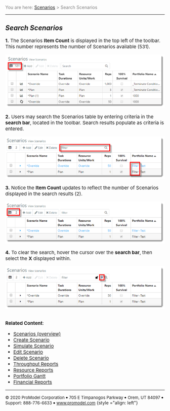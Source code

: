 ﻿
<span style="color:grey">
<span style="font-size:14px">

You are here: [Scenarios](C:/_git/ProModelAutodeskEdition/PorfolioSimulator.Help/wwwroot/Help/Docs/Scenarios/Scenarios.md) > Search Scenarios

</span>
</span></span>

----
## _**Search Scenarios**_
<span style="font-size:15px">

**1.** The Scenarios **Item Count** is displayed in the top left of the toolbar. 
This number represents the number of Scenarios available (531). 

![Item Count](ItemCount.png "Scenarios Table - Item Count")

**2.** Users may search the Scenarios table by entering criteria in the **search bar**, located in the toolbar. 
Search results populate as criteria is entered. 

![Search Scenarios](SearchScenarios.png "Scenarios Table - Search")

**3.** Notice the **Item Count** updates to reflect the number of Scenarios displayed in the search results (2).

![New Item Count](NewItemCount.png "Updated Item Count")

**4.** To clear the search, hover the cursor over the **search bar**, then select the **X** displayed within.

![Clear Search](ClearSearch.png "Clear Search")

##
**Related Content**:
- [Scenarios (overview)](C:/_git/ProModelAutodeskEdition/PorfolioSimulator.Help/wwwroot/Help/Docs/Scenarios/Scenarios.md)
- [Create Scenario](C:/_git/ProModelAutodeskEdition/PorfolioSimulator.Help/wwwroot/Help/Docs/Scenarios/CreateScenario/CreateScenario.md)
- [Simulate Scenario](C:/_git/ProModelAutodeskEdition/PorfolioSimulator.Help/wwwroot/Help/Docs/Scenarios/RunScenario/RunScenario.md) 
- [Edit Scenario](C:/_git/ProModelAutodeskEdition/PorfolioSimulator.Help/wwwroot/Help/Docs/Scenarios/EditScenario/EditScenario.md)
- [Delete Scenario](C:/_git/ProModelAutodeskEdition/PorfolioSimulator.Help/wwwroot/Help/Docs/Scenarios/DeleteScenario/DeleteScenario.md)
- [Throughput Reports](C:/_git/ProModelAutodeskEdition/PorfolioSimulator.Help/wwwroot/Help/Docs/Scenarios/ThroughputReports/ThroughputReports.md)
- [Resource Reports](C:/_git/ProModelAutodeskEdition/PorfolioSimulator.Help/wwwroot/Help/Docs/Scenarios/ResourceReports/ResourceReports.md)
- [Portfolio Gantt](C:/_git/ProModelAutodeskEdition/PorfolioSimulator.Help/wwwroot/Help/Docs/Scenarios/PortfolioGantt/PortfolioGantt.md)
- [Financial Reports](C:/_git/ProModelAutodeskEdition/PorfolioSimulator.Help/wwwroot/Help/Docs/Scenarios/FinancialReports/FinancialReports.md)
</span>

---

 <span style="font-size:13px"> &copy; 2020 ProModel Corporation ![dot](dot1.png) 705 E Timpanogos Parkway ![dot](dot1.png) Orem, UT 84097 ![dot](dot1.png) Support: 888-776-6633 ![dot](dot1.png) www.promodel.com</span> {style ="align: left"}

